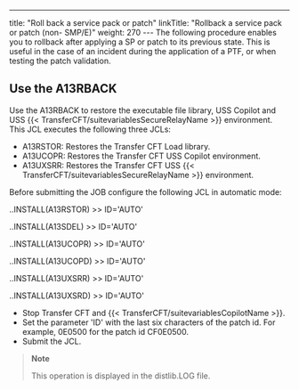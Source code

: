 ---
title: "Roll back a service pack or patch"
linkTitle: "Rollback a service pack or patch (non- SMP/E)"
weight: 270
--- The following procedure enables you to rollback after applying a SP or patch to its previous state. This is useful in the case of an incident during the application of a PTF, or when testing the patch validation.

## Use the A13RBACK

Use the A13RBACK to restore the executable file library, USS Copilot and USS {{< TransferCFT/suitevariablesSecureRelayName  >}} environment. This JCL executes the following three JCLs:

- A13RSTOR: Restores the Transfer CFT Load library.
- A13UCOPR: Restores the Transfer CFT USS Copilot environment.
- A13UXSRR: Restores the Transfer CFT USS {{< TransferCFT/suitevariablesSecureRelayName >}} environment.

Before submitting the JOB configure the following JCL in automatic mode:

..INSTALL(A13RSTOR) &gt;&gt; ID='AUTO'

..INSTALL(A13SDEL) &gt;&gt; ID='AUTO'

..INSTALL(A13UCOPR) &gt;&gt; ID='AUTO'

..INSTALL(A13UCOPD) &gt;&gt; ID='AUTO'

..INSTALL(A13UXSRR) &gt;&gt; ID='AUTO'

..INSTALL(A13UXSRD) &gt;&gt; ID='AUTO'

- Stop Transfer CFT and {{< TransferCFT/suitevariablesCopilotName >}}.
- Set the parameter 'ID' with the last six characters of the patch id. For example, 0E0500 for the patch id CF0E0500.
- Submit the JCL.

> **Note**
>
> This operation is displayed in the distlib.LOG file.
